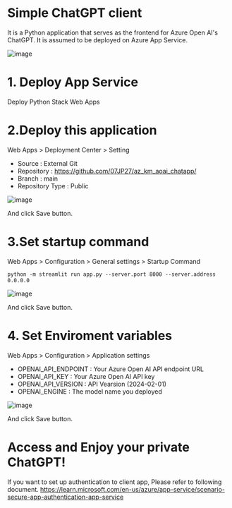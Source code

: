 # Simple ChatGPT client
It is a Python application that serves as the frontend for Azure Open AI's ChatGPT.
It is assumed to be deployed on Azure App Service.

![image](https://github.com/07JP27/openai-client/assets/11060273/39fe32fd-3046-431a-8d39-36d64130faa8)

# 1. Deploy App Service
Deploy Python Stack Web Apps

# 2.Deploy this application
Web Apps > Deployment Center > Setting
- Source : External Git
- Repository : https://github.com/07JP27/az_km_aoai_chatapp/
- Branch : main
- Repository Type : Public

![image](https://github.com/07JP27/openai-client/assets/11060273/ddb1893c-6384-47a2-bf17-ebe7b90e2139)

And click Save button.

# 3.Set startup command
Web Apps > Configuration > General settings > Startup Command

```
python -m streamlit run app.py --server.port 8000 --server.address 0.0.0.0
```

![image](https://github.com/07JP27/openai-client/assets/11060273/32fe52a8-15d6-40e2-80ea-10dae3e6457b)

And click Save button.

# 4. Set Enviroment variables
Web Apps > Configuration > Application settings

- OPENAI_API_ENDPOINT : Your Azure Open AI API endpoint URL
- OPENAI_API_KEY : Your Azure Open AI API key
- OPENAI_API_VERSION : API Vearsion (2024-02-01)
- OPENAI_ENGINE : The model name you deployed

![image](https://github.com/07JP27/openai-client/assets/11060273/a34ffd2d-f044-4202-be09-fe04ad6f7c79)

And click Save button.

# Access and Enjoy your private ChatGPT!
If you want to set up authentication to client app, Please refer to following document.
https://learn.microsoft.com/en-us/azure/app-service/scenario-secure-app-authentication-app-service
